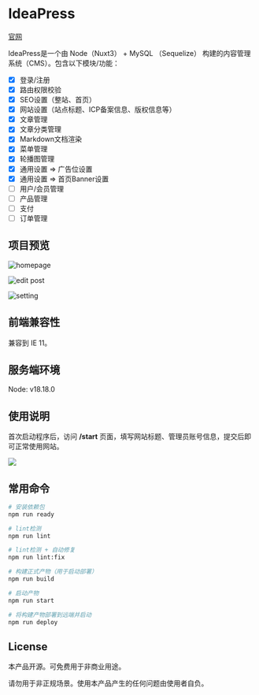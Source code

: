 # IdeaPress

[官网](https://www.verysystems.com)

IdeaPress是一个由 Node（Nuxt3） + MySQL （Sequelize） 构建的内容管理系统（CMS）。包含以下模块/功能：

- [x] 登录/注册
- [x] 路由权限校验
- [x] SEO设置（整站、首页）
- [x] 网站设置（站点标题、ICP备案信息、版权信息等）
- [x] 文章管理
- [x] 文章分类管理
- [x] Markdown文档渲染
- [x] 菜单管理
- [x] 轮播图管理
- [x] 通用设置 => 广告位设置
- [x] 通用设置 => 首页Banner设置
- [ ] 用户/会员管理
- [ ] 产品管理
- [ ] 支付
- [ ] 订单管理

## 项目预览

![homepage](https://www.verysystems.com/images/page-home.png?t=3)

![edit post](https://www.verysystems.com/images/page-edit-post.png)

![setting](https://www.verysystems.com/images/page-setting.png)

## 前端兼容性

兼容到 IE 11。

## 服务端环境

Node: v18.18.0

## 使用说明

首次启动程序后，访问 **/start** 页面，填写网站标题、管理员账号信息，提交后即可正常使用网站。

![](https://www.verysystems.com/images/page-start.png)

## 常用命令

```bash
# 安装依赖包
npm run ready

# lint检测
npm run lint

# lint检测 + 自动修复
npm run lint:fix

# 构建正式产物（用于启动部署）
npm run build

# 启动产物
npm run start

# 将构建产物部署到远端并启动
npm run deploy
```

## License

本产品开源。可免费用于非商业用途。

请勿用于非正规场景。使用本产品产生的任何问题由使用者自负。
